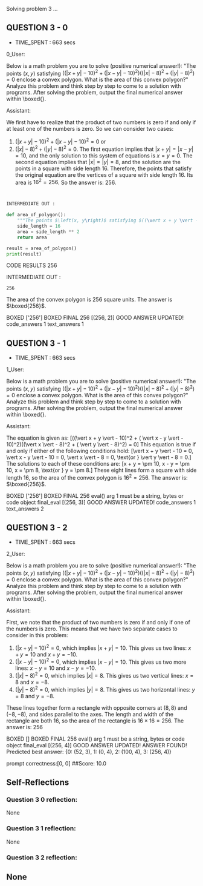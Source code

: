 Solving problem 3 ...



## QUESTION 3 - 0 
- TIME_SPENT : 663 secs

0_User:

Below is a math problem you are to solve (positive numerical answer!):
"The points $\left(x, y\right)$ satisfying $((\vert x + y \vert - 10)^2 + ( \vert x - y \vert - 10)^2)((\vert x \vert - 8)^2 + ( \vert y \vert - 8)^2) = 0$ enclose a convex polygon. What is the area of this convex polygon?"
Analyze this problem and think step by step to come to a solution with programs. After solving the problem, output the final numerical answer within \boxed{}.

Assistant:

 We first have to realize that the product of two numbers is zero if and only if at least one of the numbers is zero. So we can consider two cases: 
1) $(\vert x + y \vert - 10)^2 + ( \vert x - y \vert - 10)^2 = 0$ or 
2) $(\vert x \vert - 8)^2 + ( \vert y \vert - 8)^2 = 0$.
The first equation implies that $|x+y| = |x-y| = 10$, and the only solution to this system of equations is $x=y=0$.
The second equation implies that $|x|=|y|=8$, and the solution are the points in a square with side length $16$.
Therefore, the points that satisfy the original equation are the vertices of a square with side length $16$. Its area is $16^2 = 256$. So the answer is: $256$.
```python


INTERMEDIATE OUT :

def area_of_polygon():
    """The points $\left(x, y\right)$ satisfying $((\vert x + y \vert - 10)^2 + ( \vert x - y \vert - 10)^2)((\vert x \vert - 8)^2 + ( \vert y \vert - 8)^2) = 0$ enclose a convex polygon. What is the area of this convex polygon?"""
    side_length = 16
    area = side_length ** 2
    return area

result = area_of_polygon()
print(result)
```

CODE RESULTS 256

INTERMEDIATE OUT :
```output
256
```
The area of the convex polygon is $256$ square units.
The answer is $\boxed{256}$.

BOXED ['256']
BOXED FINAL 256
[(256, 2)]
GOOD ANSWER UPDATED!
code_answers 1 text_answers 1



## QUESTION 3 - 1 
- TIME_SPENT : 663 secs

1_User:

Below is a math problem you are to solve (positive numerical answer!):
"The points $\left(x, y\right)$ satisfying $((\vert x + y \vert - 10)^2 + ( \vert x - y \vert - 10)^2)((\vert x \vert - 8)^2 + ( \vert y \vert - 8)^2) = 0$ enclose a convex polygon. What is the area of this convex polygon?"
Analyze this problem and think step by step to come to a solution with programs. After solving the problem, output the final numerical answer within \boxed{}.

Assistant:

 The equation is given as:
\[((\vert x + y \vert - 10)^2 + ( \vert x - y \vert - 10)^2)((\vert x \vert - 8)^2 + ( \vert y \vert - 8)^2) = 0\]
This equation is true if and only if either of the following conditions hold:
\[\vert x + y \vert - 10 = 0, \vert x - y \vert - 10 = 0, \vert x \vert - 8 = 0, \text{or } \vert y \vert - 8 = 0.\]
The solutions to each of these conditions are:
\[x + y = \pm 10, x - y = \pm 10, x = \pm 8, \text{or } y = \pm 8.\]
These eight lines form a square with side length 16, so the area of the convex polygon is $16^2 = 256$. The answer is: $\boxed{256}$.

BOXED ['256']
BOXED FINAL 256
eval() arg 1 must be a string, bytes or code object final_eval
[(256, 3)]
GOOD ANSWER UPDATED!
code_answers 1 text_answers 2



## QUESTION 3 - 2 
- TIME_SPENT : 663 secs

2_User:

Below is a math problem you are to solve (positive numerical answer!):
"The points $\left(x, y\right)$ satisfying $((\vert x + y \vert - 10)^2 + ( \vert x - y \vert - 10)^2)((\vert x \vert - 8)^2 + ( \vert y \vert - 8)^2) = 0$ enclose a convex polygon. What is the area of this convex polygon?"
Analyze this problem and think step by step to come to a solution with programs. After solving the problem, output the final numerical answer within \boxed{}.

Assistant:

 First, we note that the product of two numbers is zero if and only if one of the numbers is zero. This means that we have two separate cases to consider in this problem:

1. $(\vert x + y \vert - 10)^2 = 0$, which implies $\vert x + y \vert = 10$. This gives us two lines: $x + y = 10$ and $x + y = -10$.
2. $(\vert x - y \vert - 10)^2 = 0$, which implies $\vert x - y \vert = 10$. This gives us two more lines: $x - y = 10$ and $x - y = -10$.
3. $(\vert x \vert - 8)^2 = 0$, which implies $\vert x \vert = 8$. This gives us two vertical lines: $x = 8$ and $x = -8$.
4. $(\vert y \vert - 8)^2 = 0$, which implies $\vert y \vert = 8$. This gives us two horizontal lines: $y = 8$ and $y = -8$.

These lines together form a rectangle with opposite corners at $(8, 8)$ and $(-8, -8)$, and sides parallel to the axes. The length and width of the rectangle are both 16, so the area of the rectangle is $16 \times 16 = 256$. The answer is: $256$

BOXED []
BOXED FINAL 256
eval() arg 1 must be a string, bytes or code object final_eval
[(256, 4)]
GOOD ANSWER UPDATED!
ANSWER FOUND!
Predicted best answer: {0: (52, 3), 1: (0, 4), 2: (100, 4), 3: (256, 4)}

prompt correctness:[0, 0]
##Score: 10.0

## Self-Reflections

### Question 3 0 reflection:
None
### Question 3 1 reflection:
None
### Question 3 2 reflection:
None
---
